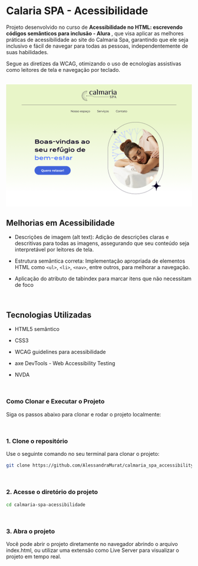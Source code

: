 # Calaria SPA - Acessibilidade


Projeto desenvolvido no curso de <b> Acessibilidade no HTML: escrevendo códigos semânticos para inclusão - Alura </b>, que visa aplicar as melhores práticas de acessibilidade ao site do Calmaria Spa, garantindo que ele seja inclusivo e fácil de navegar para todas as pessoas, independentemente de suas habilidades. 

Segue as diretizes da WCAG, otimizando o uso de ecnologias assistivas como leitores de tela e navegação por teclado.

<br/>

<img src="/assets/cover.png" alt="capa do projeto calmaria spa">

<br/>

## Melhorias em Acessibilidade

- Descrições de imagem (alt text): Adição de descrições claras e descritivas para todas as imagens, assegurando que seu conteúdo seja interpretável por leitores de tela.
- Estrutura semântica correta: Implementação apropriada de elementos HTML como `<ul>`, `<li>`, `<nav>`, entre outros, para melhorar a navegação.
- Aplicação do atributo de tabindex para marcar itens que não necessitam de foco

  <br/>

## Tecnologias Utilizadas
- HTML5 semântico
- CSS3
- WCAG guidelines para acessibilidade
- axe DevTools - Web Accessibility Testing
- NVDA

  <br/>

### Como Clonar e Executar o Projeto

Siga os passos abaixo para clonar e rodar o projeto localmente:

<br/>

### 1. Clone o repositório
Use o seguinte comando no seu terminal para clonar o projeto:

``` bash
git clone https://github.com/AlessandraMurat/calmaria_spa_accessibility.git
```

<br/>

### 2. Acesse o diretório do projeto

``` bash
cd calmaria-spa-acessibilidade
```
<br/>


### 3. Abra o projeto
Você pode abrir o projeto diretamente no navegador abrindo o arquivo index.html, ou utilizar uma extensão como Live Server para visualizar o projeto em tempo real.
